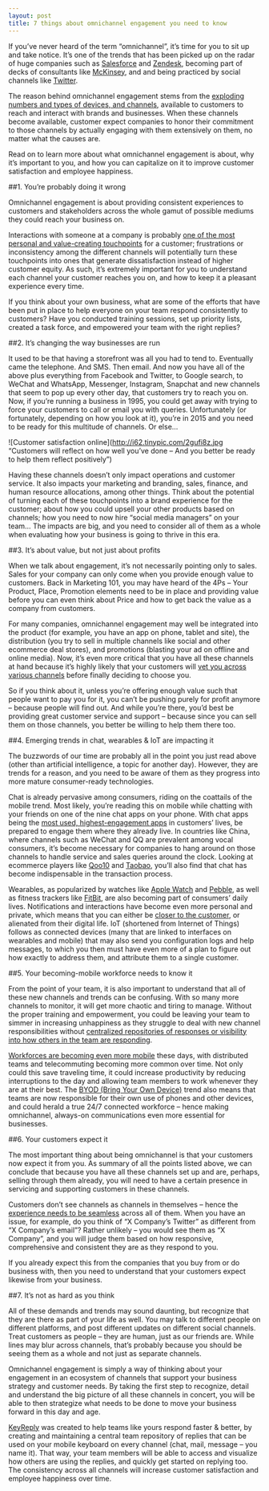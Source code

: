 ```yaml
---
layout: post
title: 7 things about omnichannel engagement you need to know
---
```


If you’ve never heard of the term “omnichannel”, it’s time for you to sit up and take notice. It’s one of the trends that has been picked up on the radar of huge companies such as [Salesforce](https://help.salesforce.com/HTViewHelpDoc?id=service_presence_intro.htm&language=en_US) and [Zendesk](https://www.zendesk.com/company/press/companies-failing-deliver-omnichannel-customer-service-global-zendesk-survey-reveals/), becoming part of decks of consultants like [McKinsey](http://www.mckinsey.com/insights/marketing_sales/digitizing_the_consumer_decision_journey), and and being practiced by social channels like [Twitter](https://blog.twitter.com/2015/twitter-customer-service).

The reason behind omnichannel engagement stems from the [exploding numbers and types of devices, and channels](http://www.kpcb.com/internet-trends), available to customers to reach and interact with brands and businesses. When these channels become available, customer expect companies to honor their commitment to those channels by actually engaging with them extensively on them, no matter what the causes are.

Read on to learn more about what omnichannel engagement is about, why it’s important to you, and how you can capitalize on it to improve customer satisfaction and employee happiness.

##1. You’re probably doing it wrong

Omnichannel engagement is about providing consistent experiences to customers and stakeholders across the whole gamut of possible mediums they could reach your business on.

Interactions with someone at a company is probably [one of the most personal and value-creating touchpoints](http://brandtouchpointmatrix.com/) for a customer; frustrations or inconsistency among the different channels will potentially turn these touchpoints into ones that generate dissatisfaction instead of higher customer equity. As such, it’s extremely important for you to understand each channel your customer reaches you on, and how to keep it a pleasant experience every time.

If you think about your own business, what are some of the efforts that have been put in place to help everyone on your team respond consistently to customers? Have you conducted training sessions, set up priority lists, created a task force, and empowered your team with the right replies?

##2. It’s changing the way businesses are run

It used to be that having a storefront was all you had to tend to. Eventually came the telephone. And SMS. Then email. And now you have all of the above plus everything from Facebook and Twitter, to Google search, to WeChat and WhatsApp, Messenger, Instagram, Snapchat and new channels that seem to pop up every other day, that customers try to reach you on. Now, if you’re running a business in 1995, you could get away with trying to force your customers to call or email you with queries. Unfortunately (or fortunately, depending on how you look at it), you’re in 2015 and you need to be ready for this multitude of channels. Or else…

![Customer satisfaction online](http://i62.tinypic.com/2gufi8z.jpg “Customers will reflect on how well you’ve done – And you better be ready to help them reflect positively”)

Having these channels doesn’t only impact operations and customer service. It also impacts your marketing and branding, sales, finance, and human resource allocations, among other things. Think about the potential of turning each of these touchpoints into a brand experience for the customer; about how you could upsell your other products based on channels; how you need to now hire “social media managers” on your team… The impacts are big, and you need to consider all of them as a whole when evaluating how your business is going to thrive in this era.

##3. It’s about value, but not just about profits

When we talk about engagement, it’s not necessarily pointing only to sales. Sales for your company can only come when you provide enough value to customers. Back in Marketing 101, you may have heard of the 4Ps – Your Product, Place, Promotion elements need to be in place and providing value before you can even think about Price and how to get back the value as a company from customers.

For many companies, omnichannel engagement may well be integrated into the product (for example, you have an app on phone, tablet and site), the distribution (you try to sell in multiple channels like social and other ecommerce deal stores), and promotions (blasting your ad on offline and online media). Now, it’s even more critical that you have all these channels at hand because it’s highly likely that your customers will [vet you across various channels](https://www.thinkwithgoogle.com/collections/zero-moment-truth.html) before finally deciding to choose you.

So if you think about it, unless you’re offering enough value such that people want to pay you for it, you can’t be pushing purely for profit anymore – because people will find out. And while you’re there, you’d best be providing great customer service and support – because since you can sell them on those channels, you better be willing to help them there too.

##4. Emerging trends in chat, wearables & IoT are impacting it

The buzzwords of our time are probably all in the point you just read above (other than artificial intelligence, a topic for another day). However, they are trends for a reason, and you need to be aware of them as they progress into more mature consumer-ready technologies.

Chat is already pervasive among consumers, riding on the coattails of the mobile trend. Most likely, you’re reading this on mobile while chatting with your friends on one of the nine chat apps on your phone. With chat apps being the [most used, highest-engagement apps](http://www.kpcb.com/internet-trends) in customers’ lives, be prepared to engage them where they already live. In countries like China, where channels such as WeChat and QQ are prevalent among vocal consumers, it’s become necessary for companies to hang around on those channels to handle service and sales queries around the clock. Looking at ecommerce players like [Qoo10](http://iqphone.qoo10.com/general/overview) and [Taobao](http://www.taobao.com/wangwang/), you’ll also find that chat has become indispensable in the transaction process.

Wearables, as popularized by watches like [Apple Watch](http://www.apple.com/watch/) and [Pebble](https://pebble.com/), as well as fitness trackers like [FitBit](https://www.fitbit.com/), are also becoming part of consumers’ daily lives. Notifications and interactions have become even more personal and private, which means that you can either be [closer to the customer](http://tech.co/impact-wearable-technology-small-business-2015-04), or alienated from their digital life. IoT (shortened from Internet of Things) follows as connected devices (many that are linked to interfaces on wearables and mobile) that may also send you configuration logs and help messages, to which you then must have even more of a plan to figure out how exactly to address them, and attribute them to a single customer.

##5. Your becoming-mobile workforce needs to know it

From the point of your team, it is also important to understand that all of these new channels and trends can be confusing. With so many more channels to monitor, it will get more chaotic and tiring to manage. Without the proper training and empowerment, you could be leaving your team to simmer in increasing unhappiness as they struggle to deal with new channel responsibilities without [centralized repositories of responses or visibility into how others in the team are responding](http://keyreply.com).

[Workforces are becoming even more mobile](https://www.accenture.com/us-en/it-technology-trends-2015.aspx) these days, with distributed teams and telecommuting becoming more common over time. Not only could this save traveling time, it could increase productivity by reducing interruptions to the day and allowing team members to work whenever they are at their best. The [BYOD (Bring Your Own Device)](http://www.cio.com/article/2396336/byod/all-about-byod.html) trend also means that teams are now responsible for their own use of phones and other devices, and could herald a true 24/7 connected workforce – hence making omnichannel, always-on communications even more essential for businesses.

##6. Your customers expect it

The most important thing about being omnichannel is that your customers now expect it from you. As summary of all the points listed above, we can conclude that because you have all these channels set up and are, perhaps, selling through them already, you will need to have a certain presence in servicing and supporting customers in these channels.

Customers don’t see channels as channels in themselves – hence the [experience needs to be seamless](https://www.zendesk.com/resources/omnichannel-customer-service-report/) across all of them. When you have an issue, for example, do you think of “X Company’s Twitter” as different from “X Company’s email”? Rather unlikely – you would see them as “X Company”, and you will judge them based on how responsive, comprehensive and consistent they are as they respond to you.

If you already expect this from the companies that you buy from or do business with, then you need to understand that your customers expect likewise from your business.

##7. It’s not as hard as you think

All of these demands and trends may sound daunting, but recognize that they are there as part of your life as well. You may talk to different people on different platforms, and post different updates on different social channels. Treat customers as people – they are human, just as our friends are. While lines may blur across channels, that’s probably because you should be seeing them as a whole and not just as separate channels.

Omnichannel engagement is simply a way of thinking about your engagement in an ecosystem of channels that support your business strategy and customer needs. By taking the first step to recognize, detail and understand the big picture of all these channels in concert, you will be able to then strategize what needs to be done to move your business forward in this day and age.

[KeyReply](http://keyreply.com) was created to help teams like yours respond faster & better, by creating and maintaining a central team repository of replies that can be used on your mobile keyboard on every channel (chat, mail, message – you name it). That way, your team members will be able to access and visualize how others are using the replies, and quickly get started on replying too. The consistency across all channels will increase customer satisfaction and employee happiness over time.
